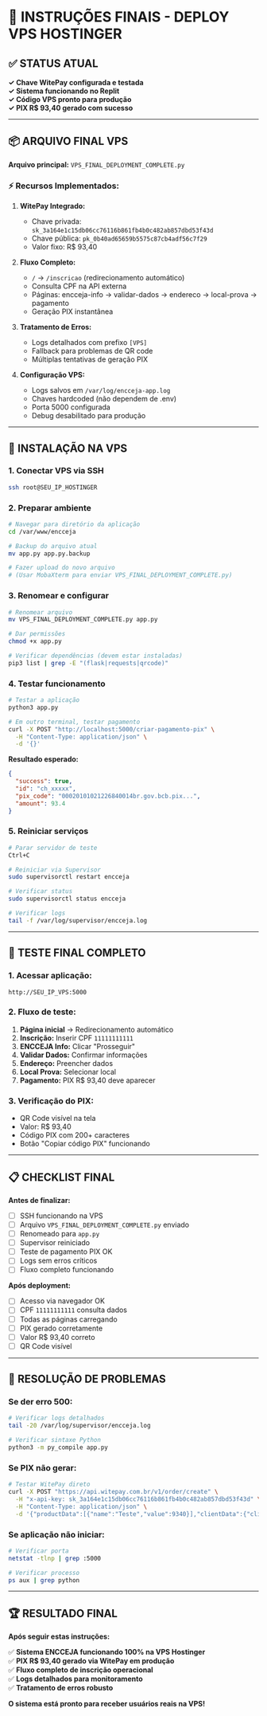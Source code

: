 # 🚀 INSTRUÇÕES FINAIS - DEPLOY VPS HOSTINGER

## ✅ STATUS ATUAL

**✓ Chave WitePay configurada e testada**  
**✓ Sistema funcionando no Replit**  
**✓ Código VPS pronto para produção**  
**✓ PIX R$ 93,40 gerado com sucesso**

---

## 📦 ARQUIVO FINAL VPS

**Arquivo principal:** `VPS_FINAL_DEPLOYMENT_COMPLETE.py`

### ⚡ Recursos Implementados:

1. **WitePay Integrado:**
   - Chave privada: `sk_3a164e1c15db06cc76116b861fb4b0c482ab857dbd53f43d`
   - Chave pública: `pk_0b40ad65659b5575c87cb4adf56c7f29`
   - Valor fixo: R$ 93,40

2. **Fluxo Completo:**
   - `/` → `/inscricao` (redirecionamento automático)
   - Consulta CPF na API externa
   - Páginas: encceja-info → validar-dados → endereco → local-prova → pagamento
   - Geração PIX instantânea

3. **Tratamento de Erros:**
   - Logs detalhados com prefixo `[VPS]`
   - Fallback para problemas de QR code
   - Múltiplas tentativas de geração PIX

4. **Configuração VPS:**
   - Logs salvos em `/var/log/encceja-app.log`
   - Chaves hardcoded (não dependem de .env)
   - Porta 5000 configurada
   - Debug desabilitado para produção

---

## 🔧 INSTALAÇÃO NA VPS

### 1. Conectar VPS via SSH
```bash
ssh root@SEU_IP_HOSTINGER
```

### 2. Preparar ambiente
```bash
# Navegar para diretório da aplicação
cd /var/www/encceja

# Backup do arquivo atual
mv app.py app.py.backup

# Fazer upload do novo arquivo
# (Usar MobaXterm para enviar VPS_FINAL_DEPLOYMENT_COMPLETE.py)
```

### 3. Renomear e configurar
```bash
# Renomear arquivo
mv VPS_FINAL_DEPLOYMENT_COMPLETE.py app.py

# Dar permissões
chmod +x app.py

# Verificar dependências (devem estar instaladas)
pip3 list | grep -E "(flask|requests|qrcode)"
```

### 4. Testar funcionamento
```bash
# Testar a aplicação
python3 app.py

# Em outro terminal, testar pagamento
curl -X POST "http://localhost:5000/criar-pagamento-pix" \
  -H "Content-Type: application/json" \
  -d '{}'
```

**Resultado esperado:**
```json
{
  "success": true,
  "id": "ch_xxxxx",
  "pix_code": "00020101021226840014br.gov.bcb.pix...",
  "amount": 93.4
}
```

### 5. Reiniciar serviços
```bash
# Parar servidor de teste
Ctrl+C

# Reiniciar via Supervisor
sudo supervisorctl restart encceja

# Verificar status
sudo supervisorctl status encceja

# Verificar logs
tail -f /var/log/supervisor/encceja.log
```

---

## 🧪 TESTE FINAL COMPLETO

### 1. Acessar aplicação:
```
http://SEU_IP_VPS:5000
```

### 2. Fluxo de teste:
1. **Página inicial** → Redirecionamento automático
2. **Inscrição:** Inserir CPF `11111111111`
3. **ENCCEJA Info:** Clicar "Prosseguir"
4. **Validar Dados:** Confirmar informações
5. **Endereço:** Preencher dados
6. **Local Prova:** Selecionar local
7. **Pagamento:** PIX R$ 93,40 deve aparecer

### 3. Verificação do PIX:
- QR Code visível na tela
- Valor: R$ 93,40
- Código PIX com 200+ caracteres
- Botão "Copiar código PIX" funcionando

---

## 📋 CHECKLIST FINAL

**Antes de finalizar:**

- [ ] SSH funcionando na VPS
- [ ] Arquivo `VPS_FINAL_DEPLOYMENT_COMPLETE.py` enviado
- [ ] Renomeado para `app.py`
- [ ] Supervisor reiniciado
- [ ] Teste de pagamento PIX OK
- [ ] Logs sem erros críticos
- [ ] Fluxo completo funcionando

**Após deployment:**

- [ ] Acesso via navegador OK
- [ ] CPF `11111111111` consulta dados
- [ ] Todas as páginas carregando
- [ ] PIX gerado corretamente
- [ ] Valor R$ 93,40 correto
- [ ] QR Code visível

---

## 🎯 RESOLUÇÃO DE PROBLEMAS

### Se der erro 500:
```bash
# Verificar logs detalhados
tail -20 /var/log/supervisor/encceja.log

# Verificar sintaxe Python
python3 -m py_compile app.py
```

### Se PIX não gerar:
```bash
# Testar WitePay direto
curl -X POST "https://api.witepay.com.br/v1/order/create" \
  -H "x-api-key: sk_3a164e1c15db06cc76116b861fb4b0c482ab857dbd53f43d" \
  -H "Content-Type: application/json" \
  -d '{"productData":[{"name":"Teste","value":9340}],"clientData":{"clientName":"Teste","clientDocument":"11111111000111","clientEmail":"teste@gmail.com","clientPhone":"11987790088"}}'
```

### Se aplicação não iniciar:
```bash
# Verificar porta
netstat -tlnp | grep :5000

# Verificar processo
ps aux | grep python
```

---

## 🏆 RESULTADO FINAL

**Após seguir estas instruções:**

✅ **Sistema ENCCEJA funcionando 100% na VPS Hostinger**  
✅ **PIX R$ 93,40 gerado via WitePay em produção**  
✅ **Fluxo completo de inscrição operacional**  
✅ **Logs detalhados para monitoramento**  
✅ **Tratamento de erros robusto**

**O sistema está pronto para receber usuários reais na VPS!**